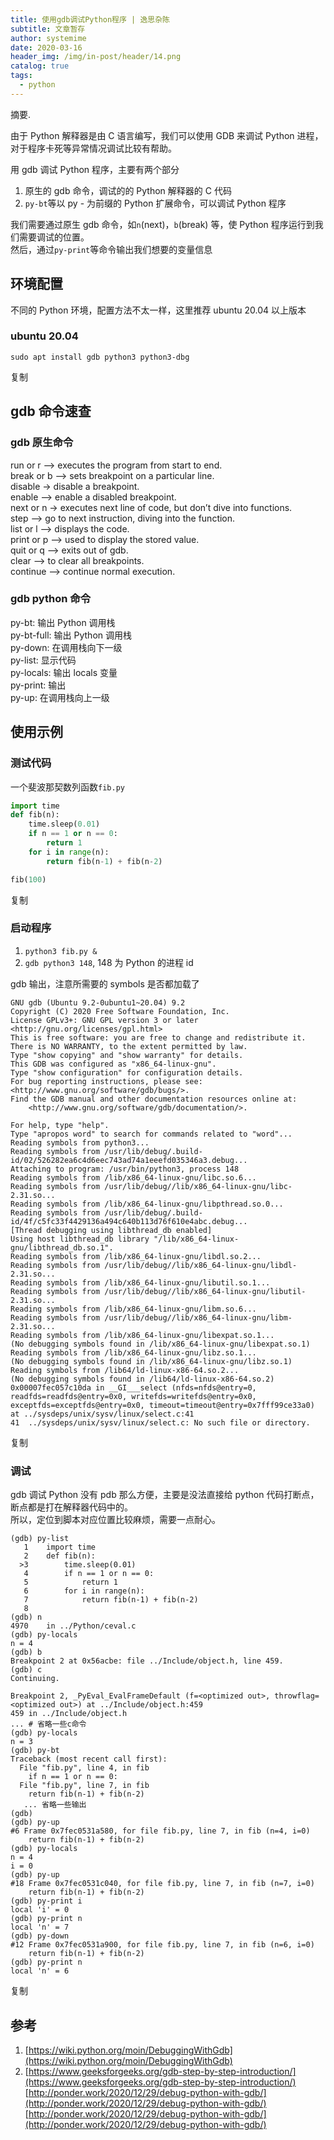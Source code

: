 ```yaml
---
title: 使用gdb调试Python程序 | 逸思杂陈
subtitle: 文章暂存
author: systemime
date: 2020-03-16
header_img: /img/in-post/header/14.png
catalog: true
tags:
  - python
---
```

摘要.

<!-- more -->
由于 Python 解释器是由 C 语言编写，我们可以使用 GDB 来调试 Python 进程，对于程序卡死等异常情况调试比较有帮助。

用 gdb 调试 Python 程序，主要有两个部分

1.  原生的 gdb 命令，调试的的 Python 解释器的 C 代码
2.  `py-bt`等以 py - 为前缀的 Python 扩展命令，可以调试 Python 程序

我们需要通过原生 gdb 命令，如`n`(next)，`b`(break) 等，使 Python 程序运行到我们需要调试的位置。  
然后，通过`py-print`等命令输出我们想要的变量信息

## [](#环境配置 "环境配置")环境配置

不同的 Python 环境，配置方法不太一样，这里推荐 ubuntu 20.04 以上版本

### [](#ubuntu-20-04 "ubuntu 20.04")ubuntu 20.04

```vim
sudo apt install gdb python3 python3-dbg
```

复制

## [](#gdb命令速查 "gdb 命令速查")gdb 命令速查

### [](#gdb原生命令 "gdb 原生命令")gdb 原生命令

run or r –> executes the program from start to end.  
break or b –> sets breakpoint on a particular line.  
disable -> disable a breakpoint.  
enable –> enable a disabled breakpoint.  
next or n -> executes next line of code, but don’t dive into functions.  
step –> go to next instruction, diving into the function.  
list or l –> displays the code.  
print or p –> used to display the stored value.  
quit or q –> exits out of gdb.  
clear –> to clear all breakpoints.  
continue –> continue normal execution.

### [](#gdb-python命令 "gdb python 命令")gdb python 命令

py-bt: 输出 Python 调用栈  
py-bt-full: 输出 Python 调用栈  
py-down: 在调用栈向下一级  
py-list: 显示代码  
py-locals: 输出 locals 变量  
py-print: 输出  
py-up: 在调用栈向上一级

## [](#使用示例 "使用示例")使用示例

### [](#测试代码 "测试代码")测试代码

一个斐波那契数列函数`fib.py`  

```python
import time
def fib(n):
    time.sleep(0.01)
    if n == 1 or n == 0:
        return 1
    for i in range(n):
        return fib(n-1) + fib(n-2)

fib(100)
```

复制

### [](#启动程序 "启动程序")启动程序

1.  `python3 fib.py &`
2.  `gdb python3 148`, 148 为 Python 的进程 id

gdb 输出，注意所需要的 symbols 是否都加载了  

```crystal
GNU gdb (Ubuntu 9.2-0ubuntu1~20.04) 9.2
Copyright (C) 2020 Free Software Foundation, Inc.
License GPLv3+: GNU GPL version 3 or later <http://gnu.org/licenses/gpl.html>
This is free software: you are free to change and redistribute it.
There is NO WARRANTY, to the extent permitted by law.
Type "show copying" and "show warranty" for details.
This GDB was configured as "x86_64-linux-gnu".
Type "show configuration" for configuration details.
For bug reporting instructions, please see:
<http://www.gnu.org/software/gdb/bugs/>.
Find the GDB manual and other documentation resources online at:
    <http://www.gnu.org/software/gdb/documentation/>.

For help, type "help".
Type "apropos word" to search for commands related to "word"...
Reading symbols from python3...
Reading symbols from /usr/lib/debug/.build-id/02/526282ea6c4d6eec743ad74a1eeefd035346a3.debug...
Attaching to program: /usr/bin/python3, process 148
Reading symbols from /lib/x86_64-linux-gnu/libc.so.6...
Reading symbols from /usr/lib/debug//lib/x86_64-linux-gnu/libc-2.31.so...
Reading symbols from /lib/x86_64-linux-gnu/libpthread.so.0...
Reading symbols from /usr/lib/debug/.build-id/4f/c5fc33f4429136a494c640b113d76f610e4abc.debug...
[Thread debugging using libthread_db enabled]
Using host libthread_db library "/lib/x86_64-linux-gnu/libthread_db.so.1".
Reading symbols from /lib/x86_64-linux-gnu/libdl.so.2...
Reading symbols from /usr/lib/debug//lib/x86_64-linux-gnu/libdl-2.31.so...
Reading symbols from /lib/x86_64-linux-gnu/libutil.so.1...
Reading symbols from /usr/lib/debug//lib/x86_64-linux-gnu/libutil-2.31.so...
Reading symbols from /lib/x86_64-linux-gnu/libm.so.6...
Reading symbols from /usr/lib/debug//lib/x86_64-linux-gnu/libm-2.31.so...
Reading symbols from /lib/x86_64-linux-gnu/libexpat.so.1...
(No debugging symbols found in /lib/x86_64-linux-gnu/libexpat.so.1)
Reading symbols from /lib/x86_64-linux-gnu/libz.so.1...
(No debugging symbols found in /lib/x86_64-linux-gnu/libz.so.1)
Reading symbols from /lib64/ld-linux-x86-64.so.2...
(No debugging symbols found in /lib64/ld-linux-x86-64.so.2)
0x00007fec057c10da in __GI___select (nfds=nfds@entry=0, readfds=readfds@entry=0x0, writefds=writefds@entry=0x0, exceptfds=exceptfds@entry=0x0, timeout=timeout@entry=0x7fff99ce33a0) at ../sysdeps/unix/sysv/linux/select.c:41
41	../sysdeps/unix/sysv/linux/select.c: No such file or directory.
```

复制

### [](#调试 "调试")调试

gdb 调试 Python 没有 pdb 那么方便，主要是没法直接给 python 代码打断点，断点都是打在解释器代码中的。  
所以，定位到脚本对应位置比较麻烦，需要一点耐心。

```shell
(gdb) py-list
   1    import time
   2    def fib(n):
  >3        time.sleep(0.01)
   4        if n == 1 or n == 0:
   5            return 1
   6        for i in range(n):
   7            return fib(n-1) + fib(n-2)
   8
(gdb) n
4970	in ../Python/ceval.c
(gdb) py-locals
n = 4
(gdb) b
Breakpoint 2 at 0x56acbe: file ../Include/object.h, line 459.
(gdb) c
Continuing.

Breakpoint 2, _PyEval_EvalFrameDefault (f=<optimized out>, throwflag=<optimized out>) at ../Include/object.h:459
459	in ../Include/object.h
... # 省略一些c命令
(gdb) py-locals
n = 3
(gdb) py-bt
Traceback (most recent call first):
  File "fib.py", line 4, in fib
    if n == 1 or n == 0:
  File "fib.py", line 7, in fib
    return fib(n-1) + fib(n-2)
   ... 省略一些输出
(gdb)
(gdb) py-up
#6 Frame 0x7fec0531a580, for file fib.py, line 7, in fib (n=4, i=0)
    return fib(n-1) + fib(n-2)
(gdb) py-locals
n = 4
i = 0
(gdb) py-up
#18 Frame 0x7fec0531c040, for file fib.py, line 7, in fib (n=7, i=0)
    return fib(n-1) + fib(n-2)
(gdb) py-print i
local 'i' = 0
(gdb) py-print n
local 'n' = 7
(gdb) py-down
#12 Frame 0x7fec0531a900, for file fib.py, line 7, in fib (n=6, i=0)
    return fib(n-1) + fib(n-2)
(gdb) py-print n
local 'n' = 6
```

复制

## [](#参考 "参考")参考

1.  [https://wiki.python.org/moin/DebuggingWithGdb](https://wiki.python.org/moin/DebuggingWithGdb)
2.  [https://www.geeksforgeeks.org/gdb-step-by-step-introduction/](https://www.geeksforgeeks.org/gdb-step-by-step-introduction/) 
    [http://ponder.work/2020/12/29/debug-python-with-gdb/](http://ponder.work/2020/12/29/debug-python-with-gdb/) 
    [http://ponder.work/2020/12/29/debug-python-with-gdb/](http://ponder.work/2020/12/29/debug-python-with-gdb/)
